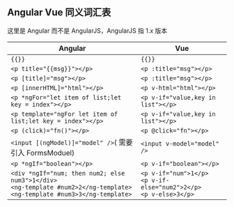 ## Angular Vue 同义词汇表

这里是 Angular 而不是 AngularJS，AngularJS 指 1.x 版本

| Angular                                                                                                                          | Vue                                                                       |
| -------------------------------------------------------------------------------------------------------------------------------- | ------------------------------------------------------------------------- |
| `{{}}`                                                                                                                           | `{{}}`                                                                    |
| `<p title="{{msg}}"></p>`                                                                                                        | `<p :title="msg"></p>`                                                    |
| `<p [title]="msg"></p>`                                                                                                          | `<p :title="msg"></p>`                                                    |
| `<p [innerHTML]="html"></p>`                                                                                                     | `<p v-html="html"></p>`                                                   |
| `<p *ngFor="let item of list;let key = index"></p>`                                                                              | `<p v-if="value,key in list"></p>`                                        |
| `<p template="ngFor let item of list;let key = index"></p>`                                                                      | `<p v-if="value,key in list"></p>`                                        |
| `<p (click)="fn()"></p>`                                                                                                         | `<p @click="fn"></p>`                                                     |
| `<input [(ngModel)]="model" />`( 需要引入 FormsModuel)                                                                           | `<input v-model="model" />`                                               |
| `<p *ngIf="boolean"></p>`                                                                                                        | `<p v-if="boolean"></p>`                                                  |
| `<div *ngIf="num; then num2; else num3">1</div>`<br>`<ng-template #num2>2</ng-template>`<br>`<ng-template #num3>3</ng-template>` | `<p v-if="num">1</p>`<br>`<p v-if-else="num2">2</p>`<br>`<p v-else>3</p>` |
